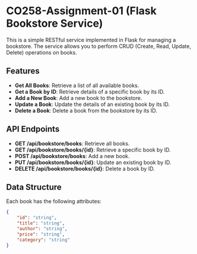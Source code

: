 # CO258-Assignment-01 (Flask Bookstore Service)

This is a simple RESTful service implemented in Flask for managing a bookstore. The service allows you to perform CRUD (Create, Read, Update, Delete) operations on books.

## Features

- **Get All Books**: Retrieve a list of all available books.
- **Get a Book by ID**: Retrieve details of a specific book by its ID.
- **Add a New Book**: Add a new book to the bookstore.
- **Update a Book**: Update the details of an existing book by its ID.
- **Delete a Book**: Delete a book from the bookstore by its ID.

## API Endpoints

- **GET /api/bookstore/books**: Retrieve all books.
- **GET /api/bookstore/books/{id}**: Retrieve a specific book by ID.
- **POST /api/bookstore/books**: Add a new book.
- **PUT /api/bookstore/books/{id}**: Update an existing book by ID.
- **DELETE /api/bookstore/books/{id}**: Delete a book by ID.

## Data Structure

Each book has the following attributes:

```json
{
    "id": "string",
    "title": "string",
    "author": "string",
    "price": "string",
    "category": "string"
}
```
